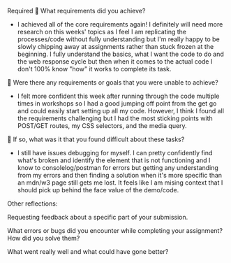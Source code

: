 Required
🎯 What requirements did you achieve?

- I achieved all of the core requirements again! I definitely will need more research on this weeks' topics as I feel I am replicating the processes/code without fully understanding but I'm really happy to be slowly chipping away at assignments rather than stuck frozen at the beginning. I fully understand the basics, what I want the code to do and the web response cycle but then when it comes to the actual code I don't 100% know "how" it works to complete its task.

🎯 Were there any requirements or goals that you were unable to achieve?

- I felt more confident this week after running through the code multiple times in workshops so I had a good jumping off point from the get go and could easily start setting up all my code. However, I think I found all the requirements challenging but I had the most sticking points with POST/GET routes, my CSS selectors, and the media query.

🎯 If so, what was it that you found difficult about these tasks?

- I still have issues debugging for myself. I can pretty confidently find what's broken and identify the element that is not functioning and I know to consolelog/postman for errors but getting any understanding from my errors and then finding a solution when it's more specific than an mdn/w3 page still gets me lost. It feels like I am mising context that I should pick up behind the face value of the demo/code.

Other reflections:

Requesting feedback about a specific part of your submission.

What errors or bugs did you encounter while completing your assignment? How did you solve them?

What went really well and what could have gone better?
